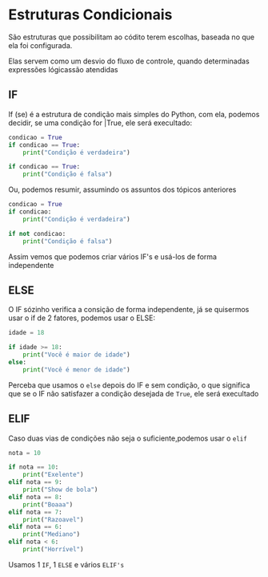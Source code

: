 # **Estruturas Condicionais**

São estruturas que possibilitam ao códito terem escolhas, baseada no que ela foi configurada.

Elas servem como um desvio do fluxo de controle, quando determinadas expressões lógicassão atendidas

## IF

If (se) é a estrutura de condição mais simples do Python, com ela, podemos decidir, se uma condição for |True, ele será execultado:

```py
condicao = True
if condicao == True:
    print("Condição é verdadeira")

if condicao == True:
    print("Condição é falsa")
```

Ou, podemos resumir, assumindo os assuntos dos tópicos anteriores

```py
condicao = True
if condicao:
    print("Condição é verdadeira")

if not condicao:
    print("Condição é falsa")
```

Assim vemos que podemos criar vários IF's e usá-los de forma independente

## ELSE

O IF sózinho verifica a consição de forma independente, já se quisermos usar o if de 2 fatores, podemos usar o ELSE:

```py
idade = 18

if idade >= 18:
    print("Você é maior de idade")
else:
    print("Você é menor de idade")
```

Perceba que usamos o `else` depois do IF e sem condição, o que significa que se o IF não satisfazer a condição desejada de `True`, ele será execultado

## ELIF

Caso duas vias de condições não seja o suficiente,podemos usar o `elif`

```py
nota = 10

if nota == 10:
    print("Exelente")
elif nota == 9:
    print("Show de bola")
elif nota == 8:
    print("Boaaa")
elif nota == 7:
    print("Razoavel")
elif nota == 6:
    print("Mediano")
elif nota < 6:
    print("Horrível")
```

Usamos 1 `IF`, 1 `ELSE` e vários `ELIF's`

